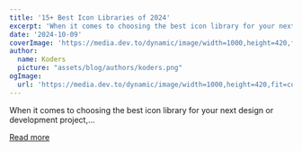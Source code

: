 ```yaml
---
title: '15+ Best Icon Libraries of 2024'
excerpt: 'When it comes to choosing the best icon library for your next design or development project,...'
date: '2024-10-09'
coverImage: 'https://media.dev.to/dynamic/image/width=1000,height=420,fit=cover,gravity=auto,format=auto/https%3A%2F%2Fdev-to-uploads.s3.amazonaws.com%2Fuploads%2Farticles%2Fptlnbst2uhqkyl9iy7m0.png'
author:
  name: Koders
  picture: "assets/blog/authors/koders.png"
ogImage:
  url: 'https://media.dev.to/dynamic/image/width=1000,height=420,fit=cover,gravity=auto,format=auto/https%3A%2F%2Fdev-to-uploads.s3.amazonaws.com%2Fuploads%2Farticles%2Fptlnbst2uhqkyl9iy7m0.png'
---
```


When it comes to choosing the best icon library for your next design or development project,...

[Read more](https://dev.to/vinishbhaskar/best-icon-libraries-28ce)
